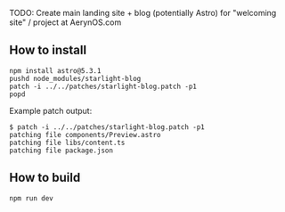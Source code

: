 TODO: Create main landing site + blog (potentially Astro) for "welcoming site" / project at AerynOS.com

## How to install

    npm install astro@5.3.1
    pushd node_modules/starlight-blog
    patch -i ../../patches/starlight-blog.patch -p1
    popd

Example patch output:

    $ patch -i ../../patches/starlight-blog.patch -p1
    patching file components/Preview.astro
    patching file libs/content.ts
    patching file package.json

## How to build

    npm run dev
